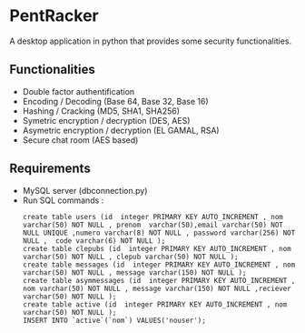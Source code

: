 # PentRacker
A desktop application in python that provides some security functionalities.
## Functionalities
- Double factor authentification
- Encoding / Decoding (Base 64, Base 32, Base 16)
- Hashing / Cracking (MD5, SHA1, SHA256)
- Symetric encryption / decryption (DES, AES)
- Asymetric encryption / decryption (EL GAMAL, RSA)
- Secure chat room (AES based)
## Requirements
- MySQL server (dbconnection.py)
- Run SQL commands : 
   ```
  create table users (id  integer PRIMARY KEY AUTO_INCREMENT , nom varchar(50) NOT NULL , prenom  varchar(50),email varchar(50) NOT NULL UNIQUE ,numero varchar(8) NOT NULL , password varchar(256) NOT NULL ,  code varchar(6) NOT NULL );
  create table clepubs (id  integer PRIMARY KEY AUTO_INCREMENT , nom varchar(50) NOT NULL , clepub varchar(50) NOT NULL );
  create table messages (id  integer PRIMARY KEY AUTO_INCREMENT , nom varchar(50) NOT NULL , message varchar(150) NOT NULL );
  create table asymmessages (id  integer PRIMARY KEY AUTO_INCREMENT , nom varchar(50) NOT NULL , message varchar(150) NOT NULL ,reciever varchar(50) NOT NULL );
  create table active (id  integer PRIMARY KEY AUTO_INCREMENT , nom varchar(50) NOT NULL );
  INSERT INTO `active`(`nom`) VALUES('nouser');
   ```
